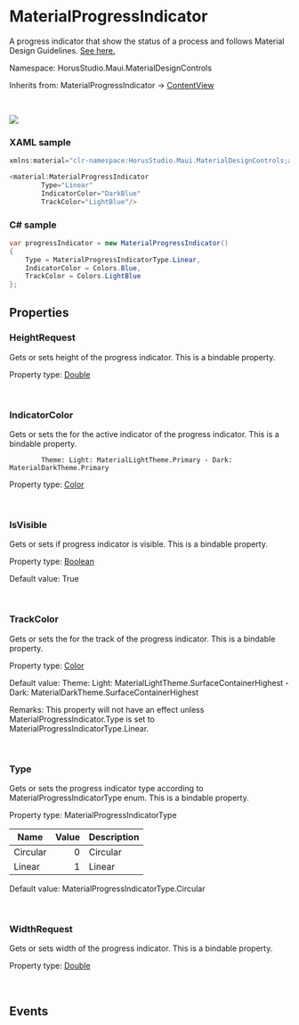 # MaterialProgressIndicator

A progress indicator  that show the status of a process and follows Material Design Guidelines. [See here. ](https://m3.material.io/components/progress-indicators/overview)

Namespace: HorusStudio.Maui.MaterialDesignControls

Inherits from: MaterialProgressIndicator → [ContentView](https://learn.microsoft.com/en-us/dotnet/api/microsoft.maui.controls.contentview)

<br>

![](https://raw.githubusercontent.com/HorusSoftwareUY/MaterialDesignControlsPlugin/develop/screenshots/MaterialProgressIndictor.gif)

### XAML sample

```csharp
xmlns:material="clr-namespace:HorusStudio.Maui.MaterialDesignControls;assembly=HorusStudio.Maui.MaterialDesignControls"

<material:MaterialProgressIndicator
        Type="Linear"
        IndicatorColor="DarkBlue"
        TrackColor="LightBlue"/>
```

### C# sample

```csharp
var progressIndicator = new MaterialProgressIndicator()
{
    Type = MaterialProgressIndicatorType.Linear,
    IndicatorColor = Colors.Blue,
    TrackColor = Colors.LightBlue
};
```

## Properties

### <a id="properties-heightrequest"/>**HeightRequest**

Gets or sets height of the progress indicator. This is a bindable property.

Property type: [Double](https://learn.microsoft.com/en-us/dotnet/api/system.double)<br>

<br>

### <a id="properties-indicatorcolor"/>**IndicatorColor**

Gets or sets the  for the active indicator of the progress indicator. This is a bindable property.
 
            Theme: Light: MaterialLightTheme.Primary - Dark: MaterialDarkTheme.Primary

Property type: [Color](https://learn.microsoft.com/en-us/dotnet/api/microsoft.maui.graphics.color)<br>

<br>

### <a id="properties-isvisible"/>**IsVisible**

Gets or sets if progress indicator is visible.
 This is a bindable property.

Property type: [Boolean](https://learn.microsoft.com/en-us/dotnet/api/system.boolean)<br>

Default value: True

<br>

### <a id="properties-trackcolor"/>**TrackColor**

Gets or sets the  for the track of the progress indicator. This is a bindable property.

Property type: [Color](https://learn.microsoft.com/en-us/dotnet/api/microsoft.maui.graphics.color)<br>

Default value: Theme: Light: MaterialLightTheme.SurfaceContainerHighest - Dark: MaterialDarkTheme.SurfaceContainerHighest

Remarks: This property will not have an effect unless MaterialProgressIndicator.Type is set to MaterialProgressIndicatorType.Linear.

<br>

### <a id="properties-type"/>**Type**

Gets or sets the progress indicator type according to MaterialProgressIndicatorType enum.
 This is a bindable property.

Property type: MaterialProgressIndicatorType<br>

| Name | Value | Description |
| --- | --: | --- |
| Circular | 0 | Circular |
| Linear | 1 | Linear |

Default value: MaterialProgressIndicatorType.Circular

<br>

### <a id="properties-widthrequest"/>**WidthRequest**

Gets or sets width of the progress indicator. This is a bindable property.

Property type: [Double](https://learn.microsoft.com/en-us/dotnet/api/system.double)<br>

<br>

## Events
